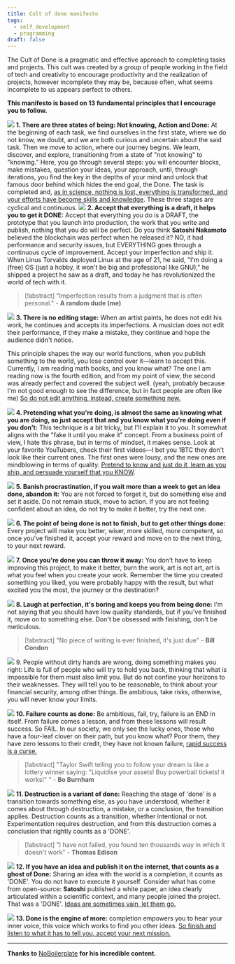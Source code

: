 ```yaml
---
title: Cult of done manifesto
tags:
  - self_development
  - programming
draft: false
---
```

The Cult of Done is a pragmatic and effective approach to completing tasks and projects. This cult was created by a group of people working in the field of tech and creativity to encourage productivity and the realization of projects, however incomplete they may be, because often, what seems incomplete to us appears perfect to others.

**This manifesto is based on 13 fundamental principles that I encourage you to follow.**

![](https://i.imgur.com/ShGtC3E.png)
**1. There are three states of being: Not knowing, Action and Done:**
At the beginning of each task, we find ourselves in the first state, where we do not know, we doubt, and we are both curious and uncertain about the said task. Then we move to action, where our journey begins. We learn, discover, and explore, transitioning from a state of "not knowing" to "knowing." Here, you go through several steps: you will encounter blocks, make mistakes, question your ideas, your approach, until, through iterations, you find the key in the depths of your mind and unlock that famous door behind which hides the end goal, the Done. The task is completed and, <u>as in science, nothing is lost, everything is transformed, and your efforts have become skills and knowledge</u>. These three stages are cyclical and continuous.
![](https://i.imgur.com/PvEFBaU.png)
**2. Accept that everything is a draft, it helps you to get it DONE:**
Accept that everything you do is a DRAFT, the prototype that you launch into production, the work that you write and publish, nothing that you do will be perfect. Do you think **Satoshi Nakamoto** believed the blockchain was perfect when he released it? NO, it had performance and security issues, but EVERYTHING goes through a continuous cycle of improvement. Accept your imperfection and ship it. When Linus Torvalds deployed Linux at the age of 21, he said, "I'm doing a (free) OS (just a hobby, it won't be big and professional like GNU)," he shipped a project he saw as a draft, and today he has revolutionized the world of tech with it.

> [!abstract]
> "Imperfection results from a judgment that is often personal." - **A random dude (me)**

![](https://i.imgur.com/T2wZrek.png)
**3. There is no editing stage:**
When an artist paints, he does not edit his work, he continues and accepts its imperfections. A musician does not edit their performance, if they make a mistake, they continue and hope the audience didn't notice.

This principle shapes the way our world functions, when you publish something to the world, you lose control over it—learn to accept this. Currently, I am reading math books, and you know what? The one I am reading now is the fourth edition, and from my point of view, the second was already perfect and covered the subject well. (yeah, probably because I'm not good enough to see the difference, but in fact people are often like me)
<u>So do not edit anything, instead, create something new.</u>

![](https://i.imgur.com/14ha9Rh.png)
**4. Pretending what you're doing, is almost the same as knowing what you are doing, so just accept that and you know what you're doing even if you don't:**
This technique is a bit tricky, but I'll explain it to you. It somewhat aligns with the "fake it until you make it" concept. From a business point of view, I hate this phrase, but in terms of mindset, it makes sense. Look at your favorite YouTubers, check their first videos—I bet you 1BTC they don't look like their current ones. The first ones were lousy, and the new ones are mindblowing in terms of quality. 
<u>Pretend to know and just do it, learn as you ship, and persuade yourself that you KNOW</u>.

![](https://i.imgur.com/1BrAjMX.png)
**5. Banish procrastination, if you wait more than a week to get an idea done, abandon it:**
You are not forced to forget it, but do something else and set it aside. Do not remain stuck, move to action. If you are not feeling confident about an idea, do not try to make it better, try the next one.

![](https://i.imgur.com/HaoAqaB.png)
**6. The point of being done is not to finish, but to get other things done:**
Every project will make you better, wiser, more skilled, more competent, so once you've finished it, accept your reward and move on to the next thing, to your next reward.

![](https://i.imgur.com/lvpzb85.png)
**7. Once you're done you can throw it away:**
You don't have to keep improving this project, to make it better, burn the work, art is not art, art is what you feel when you create your work. Remember the time you created something you liked, you were probably happy with the result, but what excited you the most, the journey or the destination?

![](https://i.imgur.com/4vJmKKM.png)
**8. Laugh at perfection, it's boring and keeps you from being done:**
I'm not saying that you should have low quality standards, but if you've finished it, move on to something else. Don't be obsessed with finishing, don't be meticulous.

> [!abstract]
> "No piece of writing is ever finished, it's just due" - **Bill Condon**

![](https://i.imgur.com/pw6WuB0.png)
9. People without dirty hands are wrong, doing something makes you right:
Life is full of people who will try to hold you back, thinking that what is impossible for them must also limit you. But do not confine your horizons to their weaknesses. They will tell you to be reasonable, to think about your financial security, among other things. Be ambitious, take risks, otherwise, you will never know your limits.

![](https://i.imgur.com/ROIINZy.png)
**10. Failure counts as done:**
Be ambitious, fail, try, failure is an END in itself. From failure comes a lesson, and from these lessons will result success. So FAIL. In our society, we only see the lucky ones, those who have a four-leaf clover on their path, but you know what? Poor them, they have zero lessons to their credit, they have not known failure, <u>rapid success is a curse.</u>
> [!abstract]
 >"Taylor Swift telling you to follow your dream is like a lottery winner saying:
 > "Liquidise your assets! Buy powerball tickets! it works!" " - **Bo Burnham**

![](https://i.imgur.com/TeGczo6.png)
**11. Destruction is a variant of done:**
Reaching the stage of 'done' is a transition towards something else, as you have understood, whether it comes about through destruction, a mistake, or a conclusion, the transition applies. Destruction counts as a transition, whether intentional or not. Experimentation requires destruction, and from this destruction comes a conclusion that rightly counts as a 'DONE'.

>[!abstract]
>"I have not failed, you found ten thousands way in which it doesn't work" - **Thomas Edison**

![](https://i.imgur.com/739VYPM.png)
**12. If you have an idea and publish it on the internet, that counts as a ghost of Done:**
Sharing an idea with the world is a completion, it counts as 'DONE'. You do not have to execute it yourself. Consider what has come from open-source: **Satoshi** published a white paper, an idea clearly articulated within a scientific context, and many people joined the project. That was a 'DONE'. <u>Ideas are sometimes vain, let them go.</u>

![](https://i.imgur.com/gVblcCq.png)
**13. Done is the engine of more:**
completion empowers you to hear your inner voice, this voice which works to find you other ideas. <u>So finish and listen to what it has to tell you, accept your next mission.</u>

---
**Thanks to** [NoBoilerplate](https://www.youtube.com/@NoBoilerplate) **for his incredible content.**